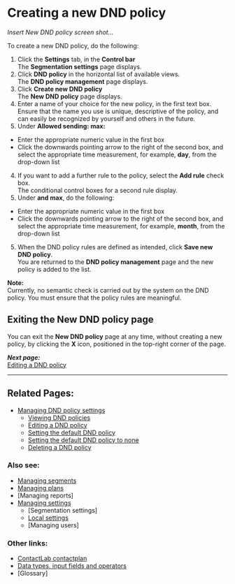 # Creating a new DND policy

*Insert New DND policy screen shot...*  

To create a new DND policy, do the following:

1. Click the **Settings** tab, in the **Control bar**  
  The **Segmentation settings** page displays.   
1. Click **DND policy** in the horizontal list of available views.  
  The **DND policy management** page displays.  
1. Click **Create new DND policy**  
  The **New DND policy** page displays.  
2. Enter a name of your choice for the new policy, in the first text box.  
  Ensure that the name you use is unique, descriptive of the policy, and can easily be recognized by yourself and others in the future.  
3. Under **Allowed sending: max:**  
  - Enter the appropriate numeric value in the first box  
  - Click the downwards pointing arrow to the right of the second box, and select the appropriate time measurement, for example, **day**, from the drop-down list  
4. If you want to add a further rule to the policy, select the **Add rule** check box.  
  The conditional control boxes for a second rule display.  
5.  Under **and max**, do the following:  
  - Enter the appropriate numeric value in the first box  
  - Click the downwards pointing arrow to the right of the second box, and select the appropriate time measurement, for example, **month**, from the drop-down list  
5. When the DND policy rules are defined as intended, click **Save new DND policy**.  
  You are returned to the **DND policy management** page and the new policy is added to the list.  

**Note:**  
Currently, no semantic check is carried out by the system on the DND policy. You must ensure that the policy rules are meaningful.  

## Exiting the New DND policy page

You can exit the **New DND policy** page at any time, without creating a new policy, by clicking the **X** icon, positioned in the top-right corner of the page.  

***Next page:***  
[Editing a DND policy](EditingDND.md)  

----------

## Related Pages:  

- [Managing DND policy settings](ManagingDND.md)  
  - [Viewing DND policies](ViewingDND.md)  
  - [Editing a DND policy](EditingDND.md)  
  - [Setting the default DND policy](SettingDefaultDND.md)  
  - [Setting the default DND policy to none](SettingNoDND.md)  
  - [Deleting a DND policy](DeletingDND.md)  

### Also see:  

- [Managing segments](ManagingSegments.md)  
- [Managing plans](ManagingPlans.md)  
- [Managing reports]  
- [Managing settings](ManagingSettings.md)  
  - [Segmentation settings]  
  - [Local settings](LocalSettings.md)  
  - [Managing users]  

### Other links:  

- [ContactLab contactplan](Home.md)  
- [Data types, input fields and operators](InputBoxOperators.md)  
- [Glossary]  
